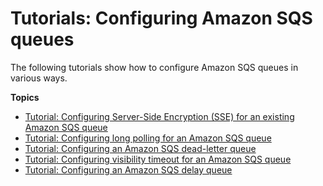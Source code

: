 # Tutorials: Configuring Amazon SQS queues<a name="sqs-tutorials-configure-queues"></a>

The following tutorials show how to configure Amazon SQS queues in various ways\.

**Topics**
+ [Tutorial: Configuring Server\-Side Encryption \(SSE\) for an existing Amazon SQS queue](sqs-configure-sse-existing-queue.md)
+ [Tutorial: Configuring long polling for an Amazon SQS queue](sqs-configure-long-polling-for-queue.md)
+ [Tutorial: Configuring an Amazon SQS dead\-letter queue](sqs-configure-dead-letter-queue.md)
+ [Tutorial: Configuring visibility timeout for an Amazon SQS queue](sqs-configure-visibility-timeout-queue.md)
+ [Tutorial: Configuring an Amazon SQS delay queue](sqs-configure-delay-queue.md)
